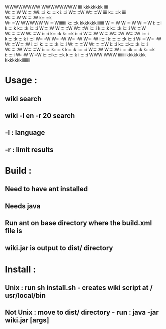 
                                                                             
                                                                             
WWWWWWWW                           WWWWWWWW iiii  kkkkkkkk             iiii  
W::::::W                           W::::::Wi::::i k::::::k            i::::i 
W::::::W                           W::::::W iiii  k::::::k             iiii  
W::::::W                           W::::::W       k::::::k                   
 W:::::W           WWWWW           W:::::Wiiiiiii  k:::::k    kkkkkkkiiiiiii 
  W:::::W         W:::::W         W:::::W i:::::i  k:::::k   k:::::k i:::::i 
   W:::::W       W:::::::W       W:::::W   i::::i  k:::::k  k:::::k   i::::i 
    W:::::W     W:::::::::W     W:::::W    i::::i  k:::::k k:::::k    i::::i 
     W:::::W   W:::::W:::::W   W:::::W     i::::i  k::::::k:::::k     i::::i 
      W:::::W W:::::W W:::::W W:::::W      i::::i  k:::::::::::k      i::::i 
       W:::::W:::::W   W:::::W:::::W       i::::i  k:::::::::::k      i::::i 
        W:::::::::W     W:::::::::W        i::::i  k::::::k:::::k     i::::i 
         W:::::::W       W:::::::W        i::::::ik::::::k k:::::k   i::::::i
          W:::::W         W:::::W         i::::::ik::::::k  k:::::k  i::::::i
           W:::W           W:::W          i::::::ik::::::k   k:::::k i::::::i
            WWW             WWW           iiiiiiiikkkkkkkk    kkkkkkkiiiiiiii


# Usage :
## wiki search
## wiki -l en -r 20 search
## -l : language
## -r : limit results

# Build :
## Need to have ant installed
## Needs java
## Run ant on base directory where the build.xml file is
## wiki.jar is output to dist/ directory

# Install : 
## Unix : run sh install.sh - creates wiki script at / usr/local/bin
## Not Unix : move to dist/ directory - run : java -jar wiki.jar [args] 
                                                                             
                                                                             
                                                                             
                                                                             
                                                                             
                                                                             
                                                                             
